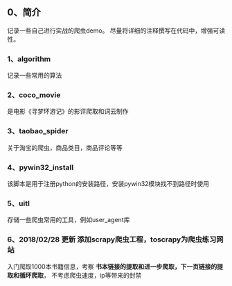 
## 0、简介

记录一些自己进行实战的爬虫demo。
尽量将详细的注释撰写在代码中，增强可读性。

### 1、algorithm
   记录一些常用的算法

### 2、coco_movie
   是电影《寻梦环游记》的影评爬取和词云制作

### 3、taobao_spider
   关于淘宝的爬虫，商品类目，商品评论等等

### 4、pywin32_install
   该脚本是用于注册python的安装路径，安装pywin32模块找不到路径时使用
   
### 5、uitl
   存储一些爬虫常用的工具，例如user_agent库
   
### 6、2018/02/28 更新 添加scrapy爬虫工程，toscrapy为爬虫练习网站
   入门爬取1000本书籍信息，考察 **书本链接的提取和进一步爬取，下一页链接的提取和循环爬取**，
   不考虑爬虫速度，ip等带来的封禁
